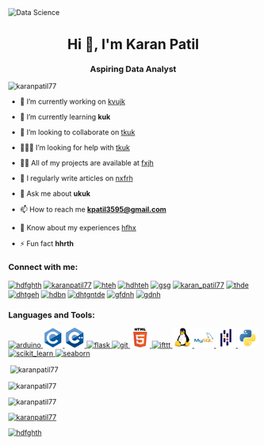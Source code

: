 <img src="https://storage.googleapis.com/gweb-cloudblog-publish/original_images/DataAnalytics.gif" alt="Data Science" width="2880" height="400">

<h1 align="center">Hi 👋, I'm Karan Patil</h1>
<h3 align="center">Aspiring Data Analyst</h3>
<p align="left"> <img src="https://komarev.com/ghpvc/?username=karanpatil77&label=Profile%20views&color=0e75b6&style=flat" alt="karanpatil77" /> </p>

- 🔭 I’m currently working on [kvujk](uky)

- 🌱 I’m currently learning **kuk**

- 👯 I’m looking to collaborate on [tkuk](ukty)

- 🤝😄🤔 I’m looking for help with [tkuk](gkk)

- 👨‍💻 All of my projects are available at [fxjh](fxjh)

- 📝 I regularly write articles on [nxfrh](nxfrh)

- 💬 Ask me about **ukuk**

- 📫 How to reach me **kpatil3595@gmail.com**

- 📄 Know about my experiences [hfhx](hfhx)

- ⚡ Fun fact **hhrth**

<h3 align="left">Connect with me:</h3>
<p align="left">
<a href="https://twitter.com/hdfghth" target="blank"><img align="center" src="https://raw.githubusercontent.com/rahuldkjain/github-profile-readme-generator/master/src/images/icons/Social/twitter.svg" alt="hdfghth" height="30" width="40" /></a>
<a href="https://linkedin.com/in/karanpatil77" target="blank"><img align="center" src="https://raw.githubusercontent.com/rahuldkjain/github-profile-readme-generator/master/src/images/icons/Social/linked-in-alt.svg" alt="karanpatil77" height="30" width="40" /></a>
<a href="https://stackoverflow.com/users/hteh" target="blank"><img align="center" src="https://raw.githubusercontent.com/rahuldkjain/github-profile-readme-generator/master/src/images/icons/Social/stack-overflow.svg" alt="hteh" height="30" width="40" /></a>
<a href="https://kaggle.com/hdhteh" target="blank"><img align="center" src="https://raw.githubusercontent.com/rahuldkjain/github-profile-readme-generator/master/src/images/icons/Social/kaggle.svg" alt="hdhteh" height="30" width="40" /></a>
<a href="https://fb.com/gsg" target="blank"><img align="center" src="https://raw.githubusercontent.com/rahuldkjain/github-profile-readme-generator/master/src/images/icons/Social/facebook.svg" alt="gsg" height="30" width="40" /></a>
<a href="https://instagram.com/karan_patil77" target="blank"><img align="center" src="https://raw.githubusercontent.com/rahuldkjain/github-profile-readme-generator/master/src/images/icons/Social/instagram.svg" alt="karan_patil77" height="30" width="40" /></a>
<a href="https://medium.com/thde" target="blank"><img align="center" src="https://raw.githubusercontent.com/rahuldkjain/github-profile-readme-generator/master/src/images/icons/Social/medium.svg" alt="thde" height="30" width="40" /></a>
<a href="https://www.youtube.com/c/dhtgeh" target="blank"><img align="center" src="https://raw.githubusercontent.com/rahuldkjain/github-profile-readme-generator/master/src/images/icons/Social/youtube.svg" alt="dhtgeh" height="30" width="40" /></a>
<a href="https://www.codechef.com/users/hdbn" target="blank"><img align="center" src="https://cdn.jsdelivr.net/npm/simple-icons@3.1.0/icons/codechef.svg" alt="hdbn" height="30" width="40" /></a>
<a href="https://www.hackerrank.com/dhtgntde" target="blank"><img align="center" src="https://raw.githubusercontent.com/rahuldkjain/github-profile-readme-generator/master/src/images/icons/Social/hackerrank.svg" alt="dhtgntde" height="30" width="40" /></a>
<a href="https://www.leetcode.com/gfdnh" target="blank"><img align="center" src="https://raw.githubusercontent.com/rahuldkjain/github-profile-readme-generator/master/src/images/icons/Social/leet-code.svg" alt="gfdnh" height="30" width="40" /></a>
<a href="https://www.hackerearth.com/gdnh" target="blank"><img align="center" src="https://raw.githubusercontent.com/rahuldkjain/github-profile-readme-generator/master/src/images/icons/Social/hackerearth.svg" alt="gdnh" height="30" width="40" /></a>
</p>

<h3 align="left">Languages and Tools:</h3>
<p align="left"> <a href="https://www.arduino.cc/" target="_blank" rel="noreferrer"> <img src="https://cdn.worldvectorlogo.com/logos/arduino-1.svg" alt="arduino" width="40" height="40"/> </a> <a href="https://www.cprogramming.com/" target="_blank" rel="noreferrer"> <img src="https://raw.githubusercontent.com/devicons/devicon/master/icons/c/c-original.svg" alt="c" width="40" height="40"/> </a> <a href="https://www.w3schools.com/cpp/" target="_blank" rel="noreferrer"> <img src="https://raw.githubusercontent.com/devicons/devicon/master/icons/cplusplus/cplusplus-original.svg" alt="cplusplus" width="40" height="40"/> </a> <a href="https://flask.palletsprojects.com/" target="_blank" rel="noreferrer"> <img src="https://www.vectorlogo.zone/logos/pocoo_flask/pocoo_flask-icon.svg" alt="flask" width="40" height="40"/> </a> <a href="https://git-scm.com/" target="_blank" rel="noreferrer"> <img src="https://www.vectorlogo.zone/logos/git-scm/git-scm-icon.svg" alt="git" width="40" height="40"/> </a> <a href="https://www.w3.org/html/" target="_blank" rel="noreferrer"> <img src="https://raw.githubusercontent.com/devicons/devicon/master/icons/html5/html5-original-wordmark.svg" alt="html5" width="40" height="40"/> </a> <a href="https://ifttt.com/" target="_blank" rel="noreferrer"> <img src="https://www.vectorlogo.zone/logos/ifttt/ifttt-ar21.svg" alt="ifttt" width="40" height="40"/> </a> <a href="https://www.linux.org/" target="_blank" rel="noreferrer"> <img src="https://raw.githubusercontent.com/devicons/devicon/master/icons/linux/linux-original.svg" alt="linux" width="40" height="40"/> </a> <a href="https://www.mysql.com/" target="_blank" rel="noreferrer"> <img src="https://raw.githubusercontent.com/devicons/devicon/master/icons/mysql/mysql-original-wordmark.svg" alt="mysql" width="40" height="40"/> </a> <a href="https://pandas.pydata.org/" target="_blank" rel="noreferrer"> <img src="https://raw.githubusercontent.com/devicons/devicon/2ae2a900d2f041da66e950e4d48052658d850630/icons/pandas/pandas-original.svg" alt="pandas" width="40" height="40"/> </a> <a href="https://www.python.org" target="_blank" rel="noreferrer"> <img src="https://raw.githubusercontent.com/devicons/devicon/master/icons/python/python-original.svg" alt="python" width="40" height="40"/> </a> <a href="https://scikit-learn.org/" target="_blank" rel="noreferrer"> <img src="https://upload.wikimedia.org/wikipedia/commons/0/05/Scikit_learn_logo_small.svg" alt="scikit_learn" width="40" height="40"/> </a> <a href="https://seaborn.pydata.org/" target="_blank" rel="noreferrer"> <img src="https://seaborn.pydata.org/_images/logo-mark-lightbg.svg" alt="seaborn" width="40" height="40"/> </a> </p>

<p>&nbsp;<img align="center" src="https://github-readme-stats.vercel.app/api?username=karanpatil77&show_icons=true&locale=en" alt="karanpatil77" /></p>
<p><img align="center" src="https://github-readme-streak-stats.herokuapp.com/?user=karanpatil77&" alt="karanpatil77" /></p>
<p><img align="center" src="https://github-readme-stats.vercel.app/api/top-langs?username=karanpatil77&show_icons=true&locale=en&layout=compact" alt="karanpatil77" /></p>
<p align="left"> <a href="https://github.com/ryo-ma/github-profile-trophy"><img src="https://github-profile-trophy.vercel.app/?username=karanpatil77" alt="karanpatil77" /></a> </p>

<p align="left"> <a href="https://twitter.com/hdfghth" target="blank"><img src="https://img.shields.io/twitter/follow/hdfghth?logo=twitter&style=for-the-badge" alt="hdfghth" /></a> </p>

